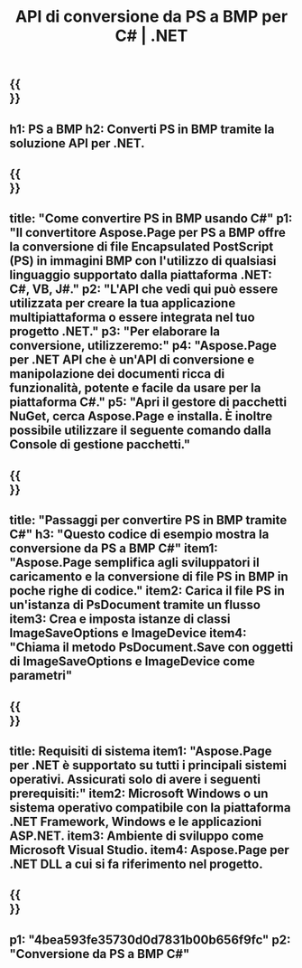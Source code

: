 ﻿---
translation: true
template: /_templates/_conversion-child-net.md
title: API di conversione da PS a BMP per C# |  .NET
url: /net/conversion/ps-to-bmp/
description: Codice di esempio per la conversione da PS a BMP C#. Utilizzare il codice di esempio API per la conversione batch di file PS in BMP all'interno di VB.NET, Asp.NET o qualsiasi applicazione basata su .NET.
informat: PS
outformat: BMP
otherformats: XPS EPS
---

{{<section banner>}}
---
h1: PS a BMP
h2: Converti PS in BMP tramite la soluzione API per .NET.
---

{{<section overview>}}
---
title: "Come convertire PS in BMP usando C#"
p1: "Il convertitore Aspose.Page per PS a BMP offre la conversione di file Encapsulated PostScript (PS) in immagini BMP con l'utilizzo di qualsiasi linguaggio supportato dalla piattaforma .NET: C#, VB, J#."
p2: "L'API che vedi qui può essere utilizzata per creare la tua applicazione multipiattaforma o essere integrata nel tuo progetto .NET."
p3: "Per elaborare la conversione, utilizzeremo:"
p4: "Aspose.Page per .NET API che è un'API di conversione e manipolazione dei documenti ricca di funzionalità, potente e facile da usare per la piattaforma C#."
p5: "Apri il gestore di pacchetti NuGet, cerca Aspose.Page e installa. È inoltre possibile utilizzare il seguente comando dalla Console di gestione pacchetti."
---

{{<section feature1>}}
---
title: "Passaggi per convertire PS in BMP tramite C#"
h3: "Questo codice di esempio mostra la conversione da PS a BMP C#"
item1: "Aspose.Page semplifica agli sviluppatori il caricamento e la conversione di file PS in BMP in poche righe di codice."
item2: Carica il file PS in un'istanza di PsDocument tramite un flusso
item3: Crea e imposta istanze di classi ImageSaveOptions e ImageDevice
item4: "Chiama il metodo PsDocument.Save con oggetti di ImageSaveOptions e ImageDevice come parametri"
---

{{<section feature2>}}
---
title: Requisiti di sistema
item1: "Aspose.Page per .NET è supportato su tutti i principali sistemi operativi. Assicurati solo di avere i seguenti prerequisiti:"
item2: Microsoft Windows o un sistema operativo compatibile con la piattaforma .NET Framework, Windows e le applicazioni ASP.NET.
item3: Ambiente di sviluppo come Microsoft Visual Studio.
item4: Aspose.Page per .NET DLL a cui si fa riferimento nel progetto.
---

{{<section gist>}}
---
p1: "4bea593fe35730d0d7831b00b656f9fc"
p2: "Conversione da PS a BMP C#"
---

